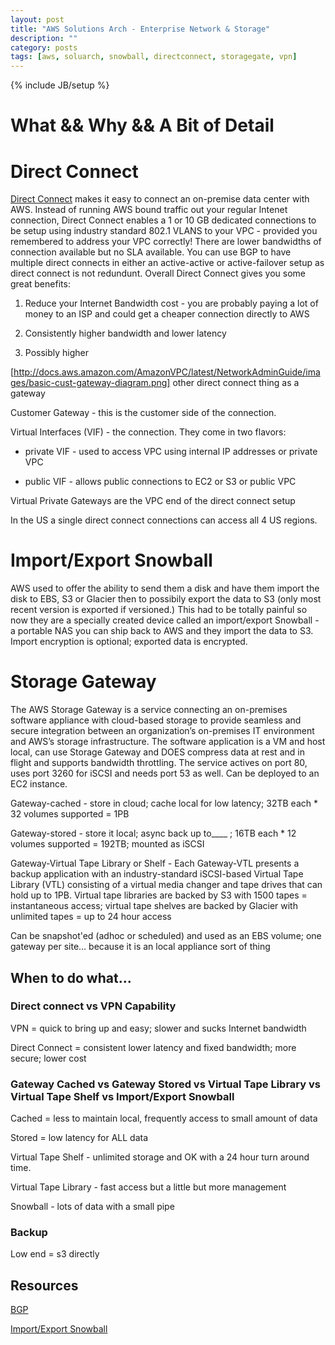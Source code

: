 ```yaml
---
layout: post
title: "AWS Solutions Arch - Enterprise Network & Storage"
description: ""
category: posts
tags: [aws, soluarch, snowball, directconnect, storagegate, vpn]
---
```

{% include JB/setup %}

# What && Why && A Bit of Detail

# Direct Connect
[Direct Connect](https://aws.amazon.com/directconnect/) makes it easy to connect an on-premise data center with AWS. Instead of running AWS bound traffic out your regular Intenet connection, Direct Connect enables a 1 or 10 GB dedicated connections to be setup using industry standard 802.1 VLANS to your VPC - provided you remembered to address your VPC correctly! There are lower bandwidths of connection available but no SLA available. You can use BGP to have multiple direct connects in either an active-active or active-failover setup as direct connect is not redundunt. Overall Direct Connect gives you some great benefits:

1. Reduce your Internet Bandwidth cost - you are probably paying a lot of money to an ISP and could get a cheaper connection directly to AWS

1. Consistently higher bandwidth and lower latency 

1. Possibly higher 

[http://docs.aws.amazon.com/AmazonVPC/latest/NetworkAdminGuide/images/basic-cust-gateway-diagram.png]
other direct connect thing as a gateway 

Customer Gateway - this is the customer side of the connection. 

Virtual Interfaces (VIF) - the connection. They come in two flavors:

- private VIF - used to access VPC using internal IP addresses or private VPC

- public VIF - allows public connections to EC2 or S3 or public VPC 

Virtual Private Gateways are the VPC end of the direct connect setup

In the US a single direct connect connections can access all 4 US regions.

# Import/Export Snowball
AWS used to offer the ability to send them a disk and have them import the disk to EBS, S3 or Glacier then to possibily export the data to S3 (only most recent version is exported if versioned.) This had to be totally painful so now they are a specially created device called an import/export Snowball - a portable NAS you can ship back to AWS and they import the data to S3. Import encryption is optional; exported data is encrypted.

# Storage Gateway
The AWS Storage Gateway is a service connecting an on-premises software appliance with cloud-based storage to provide seamless and secure integration between an organization’s on-premises IT environment and AWS’s storage infrastructure. The software application is a VM and host local, can use Storage Gateway and DOES compress data at rest and in flight and supports bandwidth throttling. The service actives on port 80, uses port 3260 for iSCSI and needs port 53 as well. Can be deployed to an EC2 instance. 

Gateway-cached - store in cloud; cache local for low latency; 32TB each * 32 volumes supported = 1PB

Gateway-stored - store it local; async back up to____ ; 16TB each * 12 volumes supported = 192TB; mounted as iSCSI

Gateway-Virtual Tape Library or Shelf - Each Gateway-VTL presents a backup application with an industry-standard iSCSI-based Virtual Tape Library (VTL) consisting of a virtual media changer and tape drives that can hold up to 1PB. Virtual tape libraries are backed by S3 with 1500 tapes = instantaneous access; virtual tape shelves are backed by Glacier with unlimited tapes = up to 24 hour access

Can be snapshot'ed (adhoc or scheduled) and used as an EBS volume; one gateway per site... because it is an local appliance sort of thing

##  When to do what...

### Direct connect vs  VPN Capability

VPN = quick to bring up and easy; slower and sucks Internet bandwidth

Direct Connect = consistent lower latency and fixed bandwidth; more secure; lower cost

### Gateway Cached vs Gateway Stored vs Virtual Tape Library vs Virtual Tape Shelf vs Import/Export Snowball
Cached = less to maintain local, frequently access to small amount of data

Stored = low latency for ALL data

Virtual Tape Shelf - unlimited storage and OK with a 24 hour turn around time.

Virtual Tape Library - fast access but a little but more management

Snowball - lots of data with a small pipe

### Backup
Low end = s3 directly

## Resources
[BGP](https://en.wikipedia.org/wiki/Border_Gateway_Protocol#Requirements_of_a_router_for_use_of_BGP_for_Internet_and_backbone-of-backbones_purposes)

[Import/Export Snowball](https://aws.amazon.com/importexport/)


